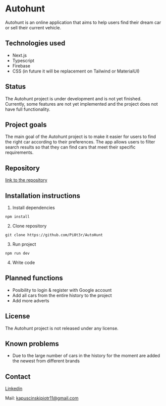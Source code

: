 # Autohunt

Autohunt is an online application that aims to help users find their dream car or sell their current vehicle.

## Technologies used

- Next.js
- Typescript
- Firebase
- CSS (in future it will be replacement on Tailwind or MaterialUI)

## Status

The Autohunt project is under development and is not yet finished. Currently, some features are not yet implemented and the project does not have full functionality.

## Project goals

The main goal of the Autohunt project is to make it easier for users to find the right car according to their preferences. The app allows users to filter search results so that they can find cars that meet their specific requirements.

## Repository

[link to the repository](https://github.com/Pi0t3r/AutoHunt)

## Installation instructions

1. Install dependencies

```
npm install
```
2. Clone repository
```
git clone https://github.com/Pi0t3r/AutoHunt
```

3. Run project

```
npm run dev
```

4. Write code

## Planned functions

- Posibility to login & register with Google account
- Add all cars from the entire history to the project
- Add more adverts

## License

The Autohunt project is not released under any license.

## Known problems

- Due to the large number of cars in the history for the moment are added the newest from different brands

## Contact

[Linkedin](https://www.linkedin.com/in/piotrkapuscinski/)

Mail: kapuscinskipiotr11@gmail.com
